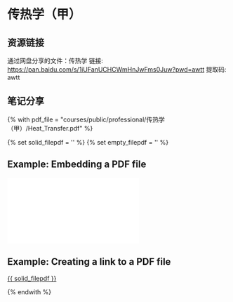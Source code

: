 # 传热学（甲）

## 资源链接 
通过网盘分享的文件：传热学
链接: <https://pan.baidu.com/s/1iUFanUCHCWmHnJwFms0Juw?pwd=awtt> 提取码: awtt

## 笔记分享

<!--- file: docs/howto/embedding_pdf.md --->
{% with pdf_file = "courses/public/professional/传热学（甲）/Heat_Transfer.pdf" %}

{% set solid_filepdf = '<i class="fas fa-file-pdf"></i>' %}
{% set empty_filepdf = '<i class="far fa-file-pdf"></i>' %}

## Example: Embedding a PDF file

<object data="{{ pdf_file }}" type="application/pdf">
    <embed src="{{ pdf_file }}" type="application/pdf" />
</object>

## Example: Creating a link to a PDF file

<a href="{{ pdf_file }}" class="image fit">{{ solid_filepdf }}</a>

{% endwith %}